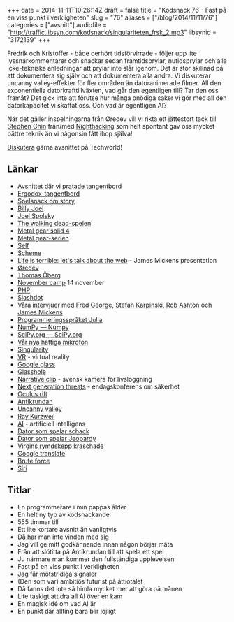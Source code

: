 +++
date = 2014-11-11T10:26:14Z
draft = false
title = "Kodsnack 76 - Fast på en viss punkt i verkligheten"
slug = "76"
aliases = ["/blog/2014/11/11/76"]
categories = ["avsnitt"]
audiofile = "http://traffic.libsyn.com/kodsnack/singulariteten_frsk_2.mp3"
libsynid = "3172139"
+++

Fredrik och Kristoffer - både oerhört tidsförvirrade -  följer upp lite lyssnarkommentarer och snackar sedan framtidsprylar, nutidsprylar och alla icke-tekniska anledningar att prylar inte slår igenom. Det är stor skillnad på att dokumentera sig själv och att dokumentera alla andra. Vi diskuterar uncanny valley-effekter för fler områden än datoranimerade filmer. All den exponentiella datorkrafttillväxten, vad går den egentligen till? Tar den oss framåt? Det gick inte att förutse hur många onödiga saker vi gör med all den datorkapacitet vi skaffat oss. Och vad är egentligen AI?

När det gäller inspelningarna från Øredev vill vi rikta ett jättestort tack till [Stephen Chin](https://www.twitter.com/steveonjava) från/med [Nighthacking](http://nighthacking.com) som helt spontant gav oss mycket bättre teknik än vi någonsin fått ihop själva!

[Diskutera](http://techworld.idg.se/2.2524/1.592412) gärna avsnittet på Techworld!

## Länkar ##
* [Avsnittet där vi pratade tangentbord](http://kodsnack.se/74/)
* [Ergodox-tangentbord](http://www.ergodox.org)
* [Spelsnack om story](http://kodsnack.se/72/)
* [Billy Joel](http://en.wikipedia.org/wiki/Billy_Joel)
* [Joel Spolsky](http://en.wikipedia.org/wiki/Joel_Spolsky)
* [The walking dead-spelen](http://en.wikipedia.org/wiki/The_Walking_Dead_%28video_game%29)
* [Metal gear solid 4](http://en.wikipedia.org/wiki/Metal_Gear_Solid_4:_Guns_of_the_Patriots)
* [Metal gear-serien](http://en.wikipedia.org/wiki/Metal_Gear)
* [Self](http://en.wikipedia.org/wiki/Self_%28programming_language%29)
* [Scheme](http://en.wikipedia.org/wiki/Scheme_%28programming_language%29)
* [Life is terrible: let's talk about the web](http://vimeo.com/111122950) - James Mickens presentation
* [Øredev](http://oredev.org/)
* [Thomas Öberg](http://sv.wikipedia.org/wiki/Thomas_%C3%96berg)
* [November camp](http://www.symfony.se/november-camp) 14 november
* [PHP](http://www.php.net)
* [Slashdot](http://www.slashdot.org)
* Våra intervjuer med [Fred George](http://nighthacking.com/kodsnack-interviewing-fred-george/), [Stefan Karpinski](http://nighthacking.com/kodsnack-interviewing-stefan-karpinski/), [Rob Ashton](http://nighthacking.com/kodsnack-interviewing-rob-ashton/) och [James Mickens](http://nighthacking.com/kodsnack-interviewing-james-mickens/)
* [Programmeringsspråket Julia](http://julialang.org)
* [NumPy — Numpy](http://www.numpy.org/)
* [SciPy.org — SciPy.org](http://www.scipy.org/)
* [Vår nya häftiga mikrofon](http://www.zoom.co.jp/products/h2n) 
* [Singularity](http://en.wikipedia.org/wiki/Technological_singularity)
* [VR](http://en.wikipedia.org/wiki/Virtual_reality) - virtual reality
* [Google glass](http://en.wikipedia.org/wiki/Google_Glass)
* [Glasshole](http://nypost.com/2014/07/14/is-google-glass-cool-or-just-plain-creepy/)
* [Narrative clip](http://getnarrative.com) - svensk kamera för livsloggning
* [Next generation threats](http://techworld.event.idg.se/event/ngt14/) - endagskonferens om säkerhet
* [Oculus rift](http://en.wikipedia.org/wiki/Oculus_Rift)
* [Antikrundan](http://sv.wikipedia.org/wiki/Antikrundan)
* [Uncanny valley](http://en.wikipedia.org/wiki/Uncanny_valley)
* [Ray Kurzweil](http://en.wikipedia.org/wiki/Ray_Kurzweil)
* [AI](http://en.wikipedia.org/wiki/Artificial_intelligence) - artificiell intelligens
* [Dator som spelar schack](http://en.wikipedia.org/wiki/Deep_Blue_%28chess_computer%29)
* [Dator som spelar Jeopardy](http://en.wikipedia.org/wiki/Watson_%28computer%29)
* [Virgins rymdskepp kraschade](http://en.wikipedia.org/wiki/VSS_Enterprise_crash)
* [Google translate](https://translate.google.com)
* [Brute force](http://en.wikipedia.org/wiki/Proof_by_exhaustion)
* [Siri](http://en.wikipedia.org/wiki/Siri)

## Titlar ##
* En programmerare i min pappas ålder
* En helt ny typ av kodsnackande
* 555 timmar till
* Ett lite kortare avsnitt än vanligtvis
* Då har man inte vinden med sig
* Jag vill ge mitt godkännande innan någon börjar mäta
* Från att slötitta på Antikrundan till att spela ett spel
* Ju närmare man kommer den fullständiga upplevelsen
* Fast på en viss punkt i verkligheten
* Jag får motstridiga signaler
* (Den som var) ambitiös futurist på åttiotalet
* Då fanns det inte så himla mycket mer att göra på månen 
* Lite taskigt att dra all AI över en kam
* En magisk idé om vad AI är
* En punkt där allting bara blir löjligt
